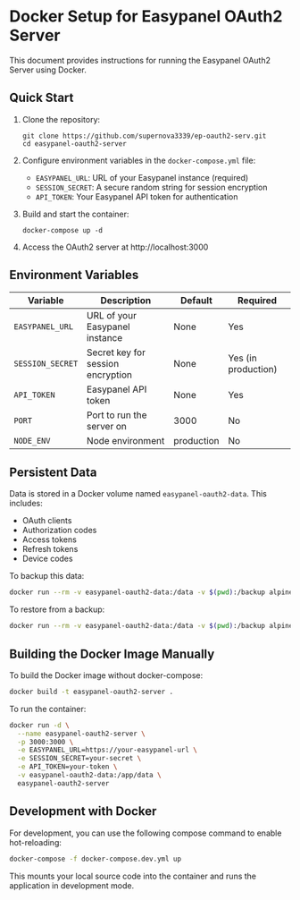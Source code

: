# Docker Setup for Easypanel OAuth2 Server

This document provides instructions for running the Easypanel OAuth2 Server using Docker.

## Quick Start

1. Clone the repository:
   ```
   git clone https://github.com/supernova3339/ep-oauth2-serv.git
   cd easypanel-oauth2-server
   ```

2. Configure environment variables in the `docker-compose.yml` file:
    - `EASYPANEL_URL`: URL of your Easypanel instance (required)
    - `SESSION_SECRET`: A secure random string for session encryption
    - `API_TOKEN`: Your Easypanel API token for authentication

3. Build and start the container:
   ```
   docker-compose up -d
   ```

4. Access the OAuth2 server at http://localhost:3000

## Environment Variables

| Variable | Description | Default | Required |
|----------|-------------|---------|----------|
| `EASYPANEL_URL` | URL of your Easypanel instance | None | Yes |
| `SESSION_SECRET` | Secret key for session encryption | None | Yes (in production) |
| `API_TOKEN` | Easypanel API token | None | Yes |
| `PORT` | Port to run the server on | 3000 | No |
| `NODE_ENV` | Node environment | production | No |

## Persistent Data

Data is stored in a Docker volume named `easypanel-oauth2-data`. This includes:

- OAuth clients
- Authorization codes
- Access tokens
- Refresh tokens
- Device codes

To backup this data:

```bash
docker run --rm -v easypanel-oauth2-data:/data -v $(pwd):/backup alpine tar -zcf /backup/oauth2-data-backup.tar.gz /data
```

To restore from a backup:

```bash
docker run --rm -v easypanel-oauth2-data:/data -v $(pwd):/backup alpine sh -c "rm -rf /data/* && tar -xzf /backup/oauth2-data-backup.tar.gz -C /"
```

## Building the Docker Image Manually

To build the Docker image without docker-compose:

```bash
docker build -t easypanel-oauth2-server .
```

To run the container:

```bash
docker run -d \
  --name easypanel-oauth2-server \
  -p 3000:3000 \
  -e EASYPANEL_URL=https://your-easypanel-url \
  -e SESSION_SECRET=your-secret \
  -e API_TOKEN=your-token \
  -v easypanel-oauth2-data:/app/data \
  easypanel-oauth2-server
```

## Development with Docker

For development, you can use the following compose command to enable hot-reloading:

```bash
docker-compose -f docker-compose.dev.yml up
```

This mounts your local source code into the container and runs the application in development mode.
